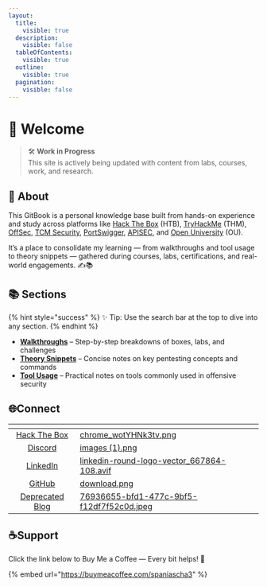 ```yaml
---
layout:
  title:
    visible: true
  description:
    visible: false
  tableOfContents:
    visible: true
  outline:
    visible: true
  pagination:
    visible: false
---
```


# 👋 Welcome

> 🛠 **Work in Progress**\
> This site is actively being updated with content from labs, courses, work, and research.

## 🧭 About

This GitBook is a personal knowledge base built from hands-on experience and study across platforms like [Hack The Box](https://academy.hackthebox.com/) (HTB), [TryHackMe](https://tryhackme.com/) (THM), [OffSec](https://www.offsec.com/courses-and-certifications/), [TCM Security](https://academy.tcm-sec.com/), [PortSwigger](https://portswigger.net/web-security), [APISEC](https://www.apisecuniversity.com/#courses), and [Open University](https://www.open.ac.uk/) (OU).

It’s a place to consolidate my learning — from walkthroughs and tool usage to theory snippets — gathered during courses, labs, certifications, and real-world engagements. ✍️📚

## 📚 Sections

{% hint style="success" %}
✨ Tip: Use the search bar at the top to dive into any section.
{% endhint %}

* [**Walkthroughs**](broken-reference) – Step-by-step breakdowns of boxes, labs, and challenges
* [**Theory Snippets**](broken-reference) – Concise notes on key pentesting concepts and commands
* [**Tool Usage**](broken-reference) – Practical notes on tools commonly used in offensive security

## 🌐Connect <a href="#about" id="about"></a>

<table data-view="cards"><thead><tr><th align="center"></th><th data-hidden data-card-cover data-type="files"></th></tr></thead><tbody><tr><td align="center"><a href="https://app.hackthebox.com/profile/1705946">Hack The Box</a></td><td><a href=".gitbook/assets/chrome_wotYHNk3tv.png">chrome_wotYHNk3tv.png</a></td></tr><tr><td align="center"><a href="https://discordapp.com/users/927863521700626462">Discord</a></td><td><a href=".gitbook/assets/images (1).png">images (1).png</a></td></tr><tr><td align="center"><a href="https://www.linkedin.com/in/charalamposspanias/">LinkedIn</a></td><td><a href=".gitbook/assets/linkedin-round-logo-vector_667864-108.avif">linkedin-round-logo-vector_667864-108.avif</a></td></tr><tr><td align="center"><a href="https://github.com/cspanias">GitHub</a></td><td><a href=".gitbook/assets/download.png">download.png</a></td></tr><tr><td align="center"><a href="https://cspanias.github.io/">Deprecated Blog</a></td><td><a href=".gitbook/assets/76936655-bfd1-477c-9bf5-f12df7f52c0d.jpeg">76936655-bfd1-477c-9bf5-f12df7f52c0d.jpeg</a></td></tr></tbody></table>

## ☕Support

Click the link below to Buy Me a Coffee — Every bit helps! 🙏

{% embed url="https://buymeacoffee.com/spaniascha3" %}
